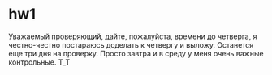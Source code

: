 # hw1
Уважаемый проверяющий, дайте, пожалуйста, времени до четверга, я честно-честно постараюсь доделать к четвергу и выложу. Останется еще три дня на проверку. Просто завтра и в среду у меня очень важные контрольные. Т_Т

